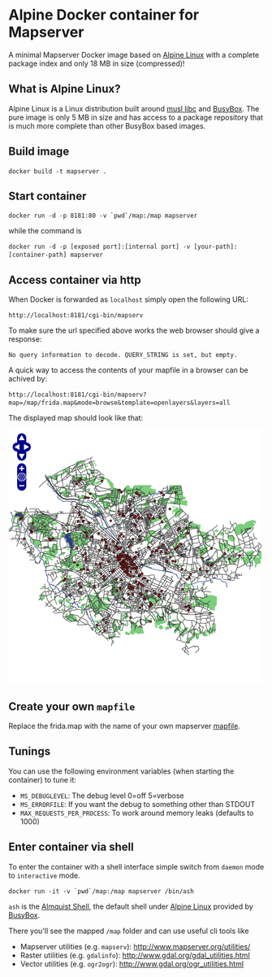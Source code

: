 # Alpine Docker container for Mapserver

A minimal Mapserver Docker image based on [Alpine Linux](https://alpinelinux.org/about/) with a complete package index and only 18 MB in size (compressed)!

## What is Alpine Linux?
Alpine Linux is a Linux distribution built around [musl libc](https://www.musl-libc.org/) and [BusyBox](https://busybox.net/about.html). The pure image is only 5 MB in size and has access to a package repository that is much more complete than other BusyBox based images. 

## Build image

```
docker build -t mapserver .
```

## Start container

```
docker run -d -p 8181:80 -v `pwd`/map:/map mapserver
```

while the command is
```
docker run -d -p [exposed port]:[internal port] -v [your-path]:[container-path] mapserver 
```

## Access container via http

When Docker is forwarded as `localhost` simply open the following URL:
```
http://localhost:8181/cgi-bin/mapserv
```

To make sure the url specified above works the web browser should give a response:
```
No query information to decode. QUERY_STRING is set, but empty.
```

A quick way to access the contents of your mapfile in a browser can be achived by:
```
http://localhost:8181/cgi-bin/mapserv?map=/map/frida.map&mode=browse&template=openlayers&layers=all
```

 The displayed map should look like that:

 ![Image of Frida Map](frida-map-browse-mode-screenshot.png)

## Create your own `mapfile`

Replace the frida.map with the name of your own mapserver [mapfile](http://www.mapserver.org/mapfile/).

## Tunings

You can use the following environment variables (when starting the container)
to tune it:

* `MS_DEBUGLEVEL`: The debug level 0=off 5=verbose
* `MS_ERRORFILE`: If you want the debug to something other than STDOUT
* `MAX_REQUESTS_PER_PROCESS`: To work around memory leaks (defaults to 1000)

## Enter container via shell  

To enter the container with a shell interface simple switch from `daemon` mode to `interactive` mode.
```
docker run -it -v `pwd`/map:/map mapserver /bin/ash
```
`ash` is the [Almquist Shell](https://en.wikipedia.org/wiki/Almquist_shell), the default shell under [Alpine Linux](https://alpinelinux.org/) provided by [BusyBox](https://busybox.net/about.html).


There you'll see the mapped `/map` folder and can use useful cli tools like
* Mapserver utilities (e.g. `mapserv`): http://www.mapserver.org/utilities/
* Raster utilities (e.g. `gdalinfo`): http://www.gdal.org/gdal_utilities.html
* Vector utilities (e.g. `ogr2ogr`): http://www.gdal.org/ogr_utilities.html
